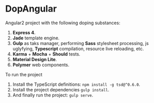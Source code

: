 # DopAngular
Angular2 project with the following doping substances:

1. **Express 4**.
2. **Jade** template engine.
3. **Gulp** as taks manager, performing **Sass** stylesheet processing, js uglyfying, **Typescript** compilation, resource live reloading, etc.
4. **Karma** + **Mocha** + **Should** tests.
5. **Material Design Lite**.
6. **Polymer** web components.

To run the project

1. Install the TypeScript definitions: `npm install -g tsd@^0.6.0`.
2. Install the project dependencies `gulp install`.
3. And finally run the project: `gulp serve`.
